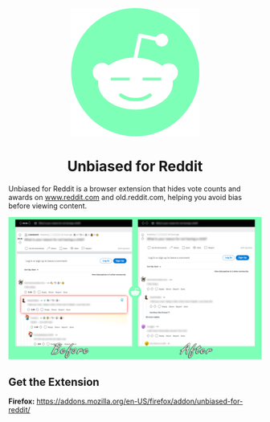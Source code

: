 <p align="center">
<img src="icons/logo.png" width="255px"></img>
</p>

<h1 align="center">Unbiased for Reddit</h1>

Unbiased for Reddit is a browser extension that hides vote counts and awards on www.reddit.com and old.reddit.com, helping you avoid bias before viewing content.

<p align="center">
<img src="demo.png" width="960px"></img>
</p>

## Get the Extension

**Firefox:** https://addons.mozilla.org/en-US/firefox/addon/unbiased-for-reddit/